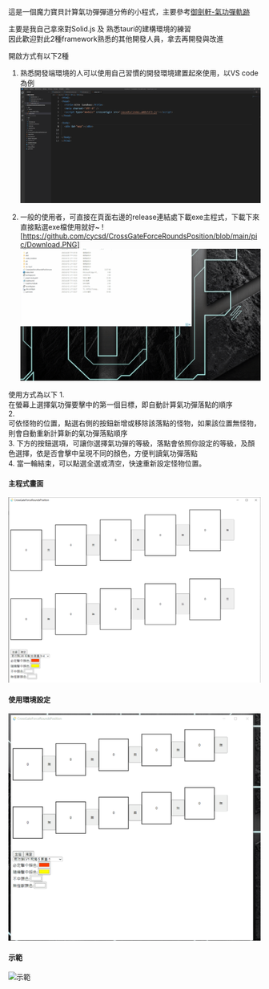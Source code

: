 這是一個魔力寶貝計算氣功彈彈道分佈的小程式，主要參考[御劍軒-氣功彈軌跡](https://atlantis.cgsword.com/aball.php)


主要是我自己拿來對Solid.js 及 熟悉tauri的建構環境的練習</br>
因此歡迎對此2種framework熟悉的其他開發人員，拿去再開發與改進

開啟方式有以下2種
1. 熟悉開發端環境的人可以使用自己習慣的開發環境建置起來使用，以VS code為例
![開發端開啟](https://github.com/cycsd/CrossGateForceRoundsPosition/blob/main/pic/%E5%9F%B7%E8%A1%8Cdev.gif)

2. 一般的使用者，可直接在頁面右邊的release連結處下載exe主程式，下載下來直接點選exe檔使用就好~
![https://github.com/cycsd/CrossGateForceRoundsPosition/blob/main/pic/Download.PNG]
![執行檔開啟](https://github.com/cycsd/CrossGateForceRoundsPosition/blob/main/pic/%E5%9F%B7%E8%A1%8Cexe.gif)

使用方式為以下
1.</br> 
在螢幕上選擇氣功彈要擊中的第一個目標，即自動計算氣功彈落點的順序
</br>
2.</br>
可依怪物的位置，點選右側的按鈕新增或移除該落點的怪物，如果該位置無怪物，則會自動重新計算新的氣功彈落點順序
</br>
3.
下方的按鈕選項，可讓你選擇氣功彈的等級，落點會依照你設定的等級，及顏色選擇，依是否會擊中呈現不同的顏色，方便判讀氣功彈落點
</br>
4.
當一輪結束，可以點選全選或清空，快速重新設定怪物位置。
</br>

#### 主程式畫面
![主程式畫面](https://github.com/cycsd/CrossGateForceRoundsPosition/blob/main/pic/%E4%B8%BB%E7%A8%8B%E5%BC%8F%E7%95%AB%E9%9D%A2.PNG)

#### 使用環境設定
![使用環境設定](https://github.com/cycsd/CrossGateForceRoundsPosition/blob/main/pic/%E6%A0%BC%E9%AC%A5%E6%B0%A3%E5%8A%9F%E5%BD%88%E7%A4%BA%E7%AF%84%E8%A8%AD%E5%AE%9A.gif)

#### 示範
![示範](https://github.com/cycsd/CrossGateForceRoundsPosition/blob/main/pic/%E6%B0%A3%E5%8A%9F%E5%BD%88%E8%BB%8C%E8%B7%A1%E5%B1%95%E7%A4%BA2.gif)


